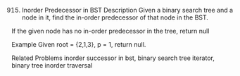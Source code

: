 915. Inorder Predecessor in BST
Description
Given a binary search tree and a node in it, find the in-order predecessor of that node in the BST.

If the given node has no in-order predecessor in the tree, return null

Example
Given root = {2,1,3}, p = 1, return null.

Related Problems
inorder successor in bst, binary search tree iterator, binary tree inorder traversal
